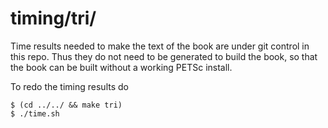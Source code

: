 timing/tri/
================

Time results needed to make the text of the book are under git control in
this repo.  Thus they do not need to be generated to build the book, so that
the book can be built without a working PETSc install.

To redo the timing results do

    $ (cd ../../ && make tri)
    $ ./time.sh


